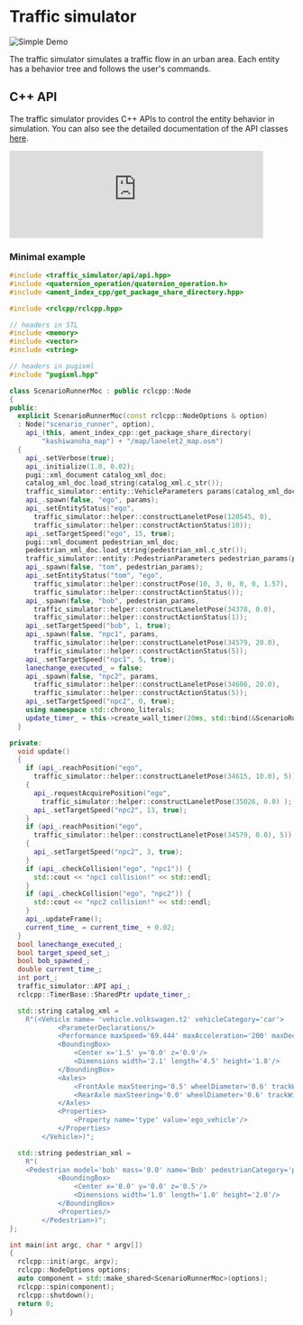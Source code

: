# Traffic simulator

![Simple Demo](../image/simple_demo.png "traffic simulator")

The traffic simulator simulates a traffic flow in an urban area.
Each entity has a behavior tree and follows the user's commands.

## C++ API

The traffic simulator provides C++ APIs to control the entity behavior in simulation.
You can also see the detailed documentation of the API classes [here](https://tier4.github.io/scenario_simulator_v2-docs/package/traffic_simulator/markdown/Classes/classtraffic__simulator_1_1API/).


<iframe 
  class="hatenablogcard" 
  style="width:100%;height:155px;max-width:450px;" 
  title="embree" 
  src="https://hatenablog-parts.com/embed?url=https://tier4.github.io/scenario_simulator_v2-docs/package/traffic_simulator/markdown/Classes/classtraffic__simulator_1_1API/" 
  width="300" height="150" frameborder="0" scrolling="no">
</iframe>


### Minimal example

```c++
#include <traffic_simulator/api/api.hpp>
#include <quaternion_operation/quaternion_operation.h>
#include <ament_index_cpp/get_package_share_directory.hpp>

#include <rclcpp/rclcpp.hpp>

// headers in STL
#include <memory>
#include <vector>
#include <string>

// headers in pugixml
#include "pugixml.hpp"

class ScenarioRunnerMoc : public rclcpp::Node
{
public:
  explicit ScenarioRunnerMoc(const rclcpp::NodeOptions & option)
  : Node("scenario_runner", option),
    api_(this, ament_index_cpp::get_package_share_directory(
        "kashiwanoha_map") + "/map/lanelet2_map.osm")
  {
    api_.setVerbose(true);
    api_.initialize(1.0, 0.02);
    pugi::xml_document catalog_xml_doc;
    catalog_xml_doc.load_string(catalog_xml.c_str());
    traffic_simulator::entity::VehicleParameters params(catalog_xml_doc);
    api_.spawn(false, "ego", params);
    api_.setEntityStatus("ego",
      traffic_simulator::helper::constructLaneletPose(120545, 0),
      traffic_simulator::helper::constructActionStatus(10));
    api_.setTargetSpeed("ego", 15, true);
    pugi::xml_document pedestrian_xml_doc;
    pedestrian_xml_doc.load_string(pedestrian_xml.c_str());
    traffic_simulator::entity::PedestrianParameters pedestrian_params(pedestrian_xml_doc);
    api_.spawn(false, "tom", pedestrian_params);
    api_.setEntityStatus("tom", "ego",
      traffic_simulator::helper::constructPose(10, 3, 0, 0, 0, 1.57),
      traffic_simulator::helper::constructActionStatus());
    api_.spawn(false, "bob", pedestrian_params,
      traffic_simulator::helper::constructLaneletPose(34378, 0.0),
      traffic_simulator::helper::constructActionStatus(1));
    api_.setTargetSpeed("bob", 1, true);
    api_.spawn(false, "npc1", params,
      traffic_simulator::helper::constructLaneletPose(34579, 20.0),
      traffic_simulator::helper::constructActionStatus(5));
    api_.setTargetSpeed("npc1", 5, true);
    lanechange_executed_ = false;
    api_.spawn(false, "npc2", params,
      traffic_simulator::helper::constructLaneletPose(34606, 20.0),
      traffic_simulator::helper::constructActionStatus(5));
    api_.setTargetSpeed("npc2", 0, true);
    using namespace std::chrono_literals;
    update_timer_ = this->create_wall_timer(20ms, std::bind(&ScenarioRunnerMoc::update, this));
  }

private:
  void update()
  {
    if (api_.reachPosition("ego",
      traffic_simulator::helper::constructLaneletPose(34615, 10.0), 5))
    {
      api_.requestAcquirePosition("ego",
        traffic_simulator::helper::constructLaneletPose(35026, 0.0) );
      api_.setTargetSpeed("npc2", 13, true);
    }
    if (api_.reachPosition("ego",
      traffic_simulator::helper::constructLaneletPose(34579, 0.0), 5))
    {
      api_.setTargetSpeed("npc2", 3, true);
    }
    if (api_.checkCollision("ego", "npc1")) {
      std::cout << "npc1 collision!" << std::endl;
    }
    if (api_.checkCollision("ego", "npc2")) {
      std::cout << "npc2 collision!" << std::endl;
    }
    api_.updateFrame();
    current_time_ = current_time_ + 0.02;
  }
  bool lanechange_executed_;
  bool target_speed_set_;
  bool bob_spawned_;
  double current_time_;
  int port_;
  traffic_simulator::API api_;
  rclcpp::TimerBase::SharedPtr update_timer_;

  std::string catalog_xml =
    R"(<Vehicle name= 'vehicle.volkswagen.t2' vehicleCategory='car'>
            <ParameterDeclarations/>
            <Performance maxSpeed='69.444' maxAcceleration='200' maxDeceleration='10.0'/>
            <BoundingBox>
                <Center x='1.5' y='0.0' z='0.9'/>
                <Dimensions width='2.1' length='4.5' height='1.8'/>
            </BoundingBox>
            <Axles>
                <FrontAxle maxSteering='0.5' wheelDiameter='0.6' trackWidth='1.8' positionX='3.1' positionZ='0.3'/>
                <RearAxle maxSteering='0.0' wheelDiameter='0.6' trackWidth='1.8' positionX='0.0' positionZ='0.3'/>
            </Axles>
            <Properties>
                <Property name='type' value='ego_vehicle'/>
            </Properties>
        </Vehicle>)";

  std::string pedestrian_xml =
    R"(
    <Pedestrian model='bob' mass='0.0' name='Bob' pedestrianCategory='pedestrian'>
            <BoundingBox>
                <Center x='0.0' y='0.0' z='0.5'/>
                <Dimensions width='1.0' length='1.0' height='2.0'/>
            </BoundingBox>
            <Properties/>
        </Pedestrian>)";
};

int main(int argc, char * argv[])
{
  rclcpp::init(argc, argv);
  rclcpp::NodeOptions options;
  auto component = std::make_shared<ScenarioRunnerMoc>(options);
  rclcpp::spin(component);
  rclcpp::shutdown();
  return 0;
}
```
